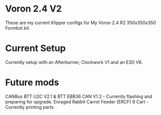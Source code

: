 # Voron 2.4 V2 

These are my current Klipper configs for My Voron 2.4 R2 350x350x350 Formbot kit.  

# Current Setup
Currently setup with an Afterburner, Clockwork V1 and an E3D V6.

# Future mods
CANBus BTT U2C V2.1 & BTT EBB36 CAN V1.2 - Currently flashing and preparing for upgrade.
Enraged Rabbit Carrot Feeder (ERCF) 9 Cart - Currently printing parts 

